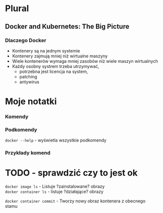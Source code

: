 # Plural 


## Docker and Kubernetes: The Big Picture 

### Dlaczego Docker 

- Kontenery są na jednym systemie
- Kontenery zajmują mniej niż wirtualne maszyny 
- Wiele kontenerów wymaga mniej zasobów niż wiele maszyn wirtualnych
- Każdy osobny systrem trzeba utrzymywać, 
    - potrzebna jest licencja na system, 
    - patching
    - antywirus 



# Moje notatki 


### Komendy 

### Podkomendy  
```docker --help``` - wyświetla wszystkie podkomendy  


### Przykłady komend  
# TODO - sprawdzić czy to jest ok   
```docker image ls``` - Listuje ?zainstalowane? obrazy  
```docker container ls``` - listuje ?działające? obrazy  


```docker container commit``` - Tworzy nowy obraz kontenera z obecnego stamu   


